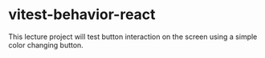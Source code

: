 # vitest-behavior-react
This lecture project will test button interaction on the screen using a simple color changing button.
